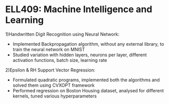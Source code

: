 # ELL409: Machine Intelligence and Learning

1)Handwritten Digit Recognition using Neural Network: 
- Implemented Backpropagation algorithm, without any external library, to train the neural network on MNIST
- Studied variation with hidden layers, neurons per layer, different activation functions, batch size, learning rate

2)Epsilon & RH Support Vector Regression:
- Formulated quadratic programs, implemented both the algorithms and solved them using CVXOPT framework
- Performed regression on Boston Housing dataset, analysed for different kernels, tuned various hyperparameters

